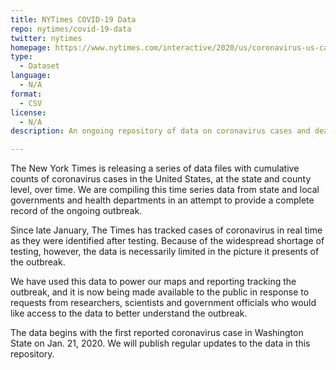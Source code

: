```yaml
---
title: NYTimes COVID-19 Data
repo: nytimes/covid-19-data
twitter: nytimes
homepage: https://www.nytimes.com/interactive/2020/us/coronavirus-us-cases.html
type: 
  - Dataset
language:
  - N/A
format:
  - CSV
license:
  - N/A
description: An ongoing repository of data on coronavirus cases and deaths in the U.S.

---
```


The New York Times is releasing a series of data files with cumulative counts of coronavirus cases in the United States, at the state and county level, over time. We are compiling this time series data from state and local governments and health departments in an attempt to provide a complete record of the ongoing outbreak.

Since late January, The Times has tracked cases of coronavirus in real time as they were identified after testing. Because of the widespread shortage of testing, however, the data is necessarily limited in the picture it presents of the outbreak.

We have used this data to power our maps and reporting tracking the outbreak, and it is now being made available to the public in response to requests from researchers, scientists and government officials who would like access to the data to better understand the outbreak.

The data begins with the first reported coronavirus case in Washington State on Jan. 21, 2020. We will publish regular updates to the data in this repository.
